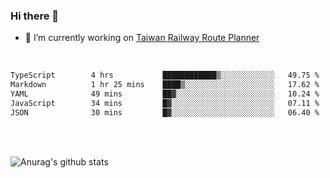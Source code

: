 ### Hi there 👋

- 🔭 I’m currently working on [Taiwan Railway Route Planner](https://github.com/Taiwan-Railway-Route-Planner)

<br/>

<!--START_SECTION:waka-->

```txt
TypeScript        4 hrs           ████████████▒░░░░░░░░░░░░   49.75 %
Markdown          1 hr 25 mins    ████▒░░░░░░░░░░░░░░░░░░░░   17.62 %
YAML              49 mins         ██▓░░░░░░░░░░░░░░░░░░░░░░   10.24 %
JavaScript        34 mins         █▓░░░░░░░░░░░░░░░░░░░░░░░   07.11 %
JSON              30 mins         █▓░░░░░░░░░░░░░░░░░░░░░░░   06.40 %
```

<!--END_SECTION:waka-->

<br/>
<br/>

![Anurag's github stats](https://github-readme-stats.vercel.app/api?username=DepickereSven&show_icons=true&theme=tokyonight)



<!--
**DepickereSven/DepickereSven** is a ✨ _special_ ✨ repository because its `README.md` (this file) appears on your GitHub profile.

Here are some ideas to get you started:

- 🔭 I’m currently working on ...
- 🌱 I’m currently learning ...
- 👯 I’m looking to collaborate on ...
- 🤔 I’m looking for help with ...
- 💬 Ask me about ...
- 📫 How to reach me: ...
- 😄 Pronouns: ...
- ⚡ Fun fact: ...
-->
